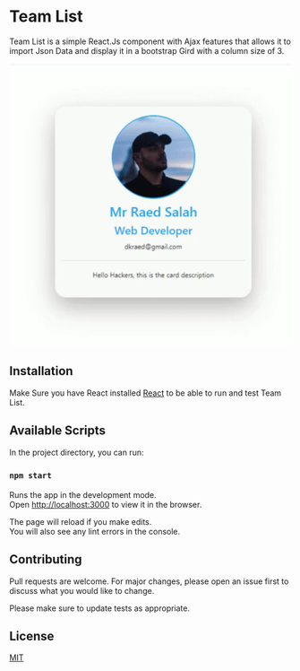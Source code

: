 # Team List

Team List is a simple React.Js component with Ajax features that allows it to import Json Data and display it in a bootstrap Gird with a column size of 3.

![Example](src\img\ezgif.com-gif-maker.gif)

## Installation

Make Sure you have React installed [React](https://github.com/facebook/react) to be able to run and test Team List.

## Available Scripts

In the project directory, you can run:

### `npm start`

Runs the app in the development mode.<br>
Open [http://localhost:3000](http://localhost:3000) to view it in the browser.

The page will reload if you make edits.<br>
You will also see any lint errors in the console.

## Contributing

Pull requests are welcome. For major changes, please open an issue first to discuss what you would like to change.

Please make sure to update tests as appropriate.

## License

[MIT](https://choosealicense.com/licenses/mit/)
